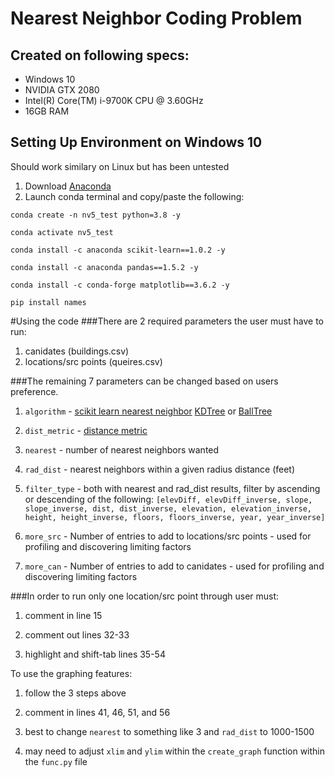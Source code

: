 # Nearest Neighbor Coding Problem

## Created on following specs:
* Windows 10
* NVIDIA GTX 2080
* Intel(R) Core(TM) i-9700K CPU @ 3.60GHz
* 16GB RAM

## Setting Up Environment on Windows 10 

Should work similary on Linux but has been untested
1. Download [Anaconda](https://www.anaconda.com/)
2. Launch conda terminal and copy/paste the following:

  `conda create -n nv5_test python=3.8 -y`
  
  `conda activate nv5_test`
  
  `conda install -c anaconda scikit-learn==1.0.2 -y`
  
  `conda install -c anaconda pandas==1.5.2 -y`
  
  `conda install -c conda-forge matplotlib==3.6.2 -y`
  
  `pip install names`

#Using the code
###There are 2 required parameters the user must have to run:

1. canidates (buildings.csv)
2. locations/src points (queires.csv)

###The remaining 7 parameters can be changed based on users preference.
1. `algorithm` - [scikit learn nearest neighbor](https://scikit-learn.org/stable/modules/generated/sklearn.neighbors.NearestNeighbors.html) [KDTree](https://scikit-learn.org/stable/modules/generated/sklearn.neighbors.KDTree.html) or [BallTree](https://scikit-learn.org/stable/modules/generated/sklearn.neighbors.BallTree.html)

2. `dist_metric` - [distance metric](https://scikit-learn.org/stable/modules/generated/sklearn.metrics.pairwise.distance_metrics.html#sklearn.metrics.pairwise.distance_metrics)

3. `nearest` - number of nearest neighbors wanted

4. `rad_dist` - nearest neighbors within a given radius distance (feet)

5. `filter_type` - both with nearest and rad_dist results, filter by ascending or descending of the following:
  `[elevDiff, elevDiff_inverse, slope, slope_inverse, dist, dist_inverse, elevation, elevation_inverse, height, height_inverse, floors, floors_inverse, year, year_inverse]`
  
6. `more_src` - Number of entries to add to locations/src points - used for profiling and discovering limiting factors
 
7. `more_can` - Number of entries to add to canidates - used for profiling and discovering limiting factors
  
###In order to run only one location/src point through user must:
1. comment in line 15

2. comment out lines 32-33

3. highlight and shift-tab lines 35-54

To use the graphing features:
1. follow the 3 steps above

2. comment in lines 41, 46, 51, and 56

3. best to change `nearest` to something like 3 and `rad_dist` to 1000-1500
4. may need to adjust `xlim` and `ylim` within the `create_graph` function within the `func.py` file
